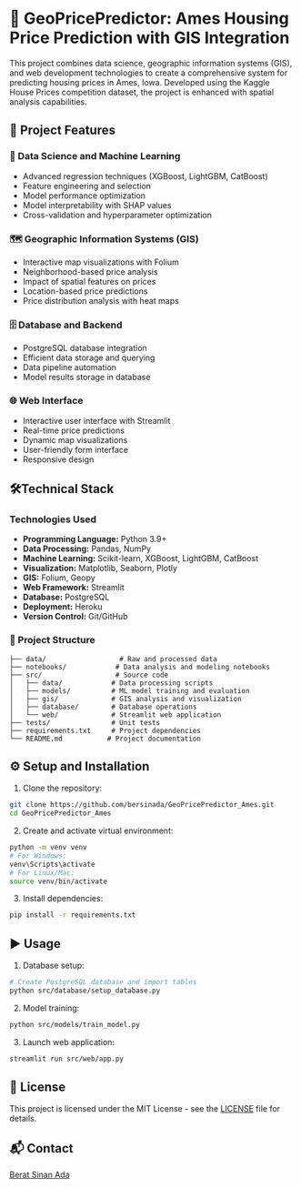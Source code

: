 # 🏡 GeoPricePredictor: Ames Housing Price Prediction with GIS Integration

This project combines data science, geographic information systems (GIS), and web development technologies to create a comprehensive system for predicting housing prices in Ames, Iowa. Developed using the Kaggle House Prices competition dataset, the project is enhanced with spatial analysis capabilities.

## 🚀 Project Features

### 🤖 Data Science and Machine Learning
- Advanced regression techniques (XGBoost, LightGBM, CatBoost)
- Feature engineering and selection
- Model performance optimization
- Model interpretability with SHAP values
- Cross-validation and hyperparameter optimization

### 🗺 Geographic Information Systems (GIS)
- Interactive map visualizations with Folium
- Neighborhood-based price analysis
- Impact of spatial features on prices
- Location-based price predictions
- Price distribution analysis with heat maps

### 🗄 Database and Backend
- PostgreSQL database integration
- Efficient data storage and querying
- Data pipeline automation
- Model results storage in database

### 🌐 Web Interface
- Interactive user interface with Streamlit
- Real-time price predictions
- Dynamic map visualizations
- User-friendly form interface
- Responsive design

## 🛠Technical Stack

### Technologies Used
- **Programming Language:** Python 3.9+
- **Data Processing:** Pandas, NumPy
- **Machine Learning:** Scikit-learn, XGBoost, LightGBM, CatBoost
- **Visualization:** Matplotlib, Seaborn, Plotly
- **GIS:** Folium, Geopy
- **Web Framework:** Streamlit
- **Database:** PostgreSQL
- **Deployment:** Heroku
- **Version Control:** Git/GitHub

### 📁 Project Structure
```
├── data/                  # Raw and processed data
├── notebooks/            # Data analysis and modeling notebooks
├── src/                  # Source code
│   ├── data/            # Data processing scripts
│   ├── models/          # ML model training and evaluation
│   ├── gis/             # GIS analysis and visualization
│   ├── database/        # Database operations
│   └── web/             # Streamlit web application
├── tests/               # Unit tests
├── requirements.txt     # Project dependencies
└── README.md           # Project documentation
```

## ⚙ Setup and Installation

1. Clone the repository:
```bash
git clone https://github.com/bersinada/GeoPricePredictor_Ames.git
cd GeoPricePredictor_Ames
```

2. Create and activate virtual environment:
```bash
python -m venv venv
# For Windows:
venv\Scripts\activate
# For Linux/Mac:
source venv/bin/activate
```

3. Install dependencies:
```bash
pip install -r requirements.txt
```

## ▶ Usage

1. Database setup:
```bash
# Create PostgreSQL database and import tables
python src/database/setup_database.py
```

2. Model training:
```bash
python src/models/train_model.py
```

3. Launch web application:
```bash
streamlit run src/web/app.py
```

## 📄 License

This project is licensed under the MIT License - see the [LICENSE](LICENSE) file for details.

## 📬 Contact

[Berat Sinan Ada](https://linkedin.com/in/berat-sinan-ada) 
